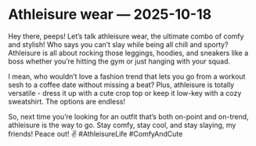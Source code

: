 # Athleisure wear — 2025-10-18

Hey there, peeps! Let’s talk athleisure wear, the ultimate combo of comfy and stylish! Who says you can’t slay while being all chill and sporty? Athleisure is all about rocking those leggings, hoodies, and sneakers like a boss whether you’re hitting the gym or just hanging with your squad.

I mean, who wouldn’t love a fashion trend that lets you go from a workout sesh to a coffee date without missing a beat? Plus, athleisure is totally versatile - dress it up with a cute crop top or keep it low-key with a cozy sweatshirt. The options are endless!

So, next time you’re looking for an outfit that’s both on-point and on-trend, athleisure is the way to go. Stay comfy, stay cool, and stay slaying, my friends! Peace out! ✌️ #AthleisureLife #ComfyAndCute